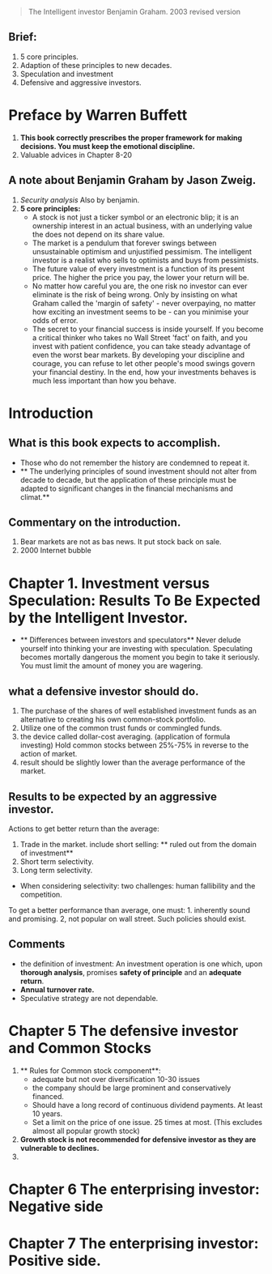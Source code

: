 > The Intelligent investor
> Benjamin Graham. 2003 revised version

## Brief:
1. 5 core principles.
2. Adaption of these principles to new decades.
3. Speculation and investment
4. Defensive and aggressive investors.


# Preface by Warren Buffett
1. **This book correctly prescribes the proper framework for making decisions. You must keep the emotional discipline.**
2. Valuable advices in Chapter 8-20

## A note about Benjamin Graham by Jason Zweig.
1. *Security analysis* Also by benjamin.
2. **5 core principles:**
	- A stock is not just a ticker symbol or an electronic blip; it is an ownership interest in an actual business, with an underlying value the does not depend on its share value.
	- The market is a pendulum that forever swings between unsustainable optimism and unjustified pessimism. The intelligent investor is a realist who sells to  optimists and buys from pessimists.
	- The future value of every investment is a function of its present price. The higher the price you pay, the lower your return will be.
	- No matter how careful you are, the one risk no investor can ever eliminate is the risk of being wrong. Only by insisting on what Graham called the 'margin of safety' - never overpaying, no matter how exciting an investment seems to be - can you minimise your odds of error.
	- The secret to your financial success is inside yourself. If you become a critical thinker who takes no Wall Street 'fact' on faith, and you invest with patient confidence, you can take steady advantage of even the worst bear markets. By developing your discipline and courage, you can refuse to let other people's mood swings govern your financial destiny. In the end, how your investments behaves is much less important than how you behave.

# Introduction
## What is this book expects to accomplish.
- Those who do not remember the history are condemned to repeat it.
- ** The underlying principles of sound investment should not alter from decade to decade, but the application of these principle must be adapted to significant changes in the financial mechanisms and climat.**
## Commentary on the introduction.
1. Bear markets are not as bas news. It put stock back on sale.
2. 2000 Internet bubble

# Chapter 1. Investment versus Speculation: Results To Be Expected by the Intelligent Investor.

- ** Differences between investors and speculators**
	Never delude yourself into thinking your are investing with speculation.
	Speculating becomes mortally dangerous the moment you begin to take it seriously.
	You must limit the amount of money you are wagering.

## what a defensive investor should do.
1. The purchase of the shares of well established investment funds  as an alternative to creating his own common-stock portfolio.
2. Utilize one of the common trust funds or commingled funds.
3. the device called dollar-cost averaging. (application of formula investing) Hold common stocks between 25%-75% in reverse to the action of market.
4. result should be slightly lower than the average performance of the market.

## Results to be expected by an aggressive investor.
Actions to get better return than the average:
1. Trade in the market. include short selling: ** ruled out from the domain of investment**
2. Short term selectivity. 
3. Long term selectivity.
- When considering selectivity: two challenges: human fallibility and the competition.

To get a better performance than average, one must: 1. inherently sound and promising. 2, not popular on wall street. Such policies should exist.

## Comments
- the definition of investment: An investment operation is one which, upon **thorough analysis**, promises **safety of principle** and an **adequate return**.
- **Annual turnover rate.**
- Speculative strategy are not dependable.

# Chapter 5 The defensive investor and Common Stocks
1.  ** Rules for Common stock component**:
	- adequate but not over diversification 10-30 issues
	- the company should be large prominent and conservatively financed.
	- Should have a long record of continuous dividend payments. At least 10 years.
	- Set a limit on the price of one issue. 25 times at most. (This excludes almost all popular growth stock)
2. **Growth stock is not recommended for defensive investor as they are vulnerable to declines.**
3. 

# Chapter 6 The enterprising investor: Negative side

# Chapter 7 The enterprising investor: Positive side.
<!--stackedit_data:
eyJoaXN0b3J5IjpbLTE2NDE0ODUwODAsMTU4NjE3OTk0OSwtMT
M4OTkwMTQwNSw2NzM4MTg2NjMsNDY3MTUyNDk2LC0xMDcwOTE4
MTUxLDI5NTkzMTgyNiwtMTIzNzM5NzU0Nyw1OTE1NTQ3OTEsLT
E0MzU4ODc4OSwxMzk5NTEwODM2LDEwMTQyMTcxMTYsLTEyMDA1
Njc0MTEsMTAxNDg2MzI2NSwyMDMzMzQyMjEsLTQ5MDY4NjAwOC
wxNjk2OTM2MTg2XX0=
-->